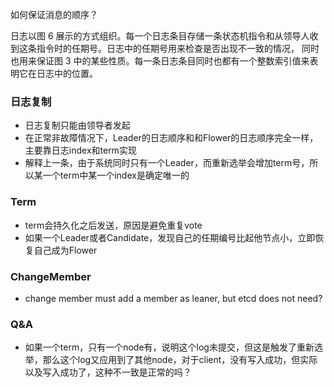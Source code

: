如何保证消息的顺序？

日志以图 6 展示的方式组织。每一个日志条目存储一条状态机指令和从领导人收到这条指令时的任期号。日志中的任期号用来检查是否出现不一致的情况，
同时也用来保证图 3 中的某些性质。每一条日志条目同时也都有一个整数索引值来表明它在日志中的位置。

### 日志复制

+ 日志复制只能由领导者发起
+ 在正常非故障情况下，Leader的日志顺序和和Flower的日志顺序完全一样，主要靠日志index和term实现
+ 解释上一条，由于系统同时只有一个Leader，而重新选举会增加term号，所以某一个term中某一个index是确定唯一的

### Term

+ term会持久化之后发送，原因是避免重复vote
+ 如果一个Leader或者Candidate，发现自己的任期编号比起他节点小，立即恢复自己成为Flower

### ChangeMember

+ change member must add a member as leaner, but etcd does not need?

### Q&A

+ 如果一个term，只有一个node有，说明这个log未提交，但这是触发了重新选举，那么这个log又应用到了其他node，对于client，没有写入成功，但实际以及写入成功了，这种不一致是正常的吗？